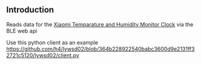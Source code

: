 ## Introduction

Reads data for the [Xiaomi Temparature and Humidity Monitor Clock](https://www.mi.com/global/product/xiaomi-temperature-and-humidity-monitor-clock/) 
via the BLE web api

Use this python client as an example
https://github.com/h4/lywsd02/blob/364b228922540babc3600d9e2131ff32721c5120/lywsd02/client.py